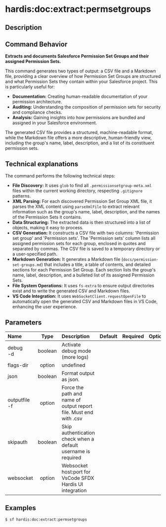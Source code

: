 <!-- This file has been generated with command 'sf hardis:doc:plugin:generate'. Please do not update it manually or it may be overwritten -->
# hardis:doc:extract:permsetgroups

## Description


## Command Behavior

**Extracts and documents Salesforce Permission Set Groups and their assigned Permission Sets.**

This command generates two types of output: a CSV file and a Markdown file, providing a clear overview of how Permission Set Groups are structured and what Permission Sets they contain within your Salesforce project. This is particularly useful for:

- **Documentation:** Creating human-readable documentation of your permission architecture.
- **Auditing:** Understanding the composition of permission sets for security and compliance checks.
- **Analysis:** Gaining insights into how permissions are bundled and assigned in your Salesforce environment.

The generated CSV file provides a structured, machine-readable format, while the Markdown file offers a more descriptive, human-friendly view, including the group's name, label, description, and a list of its constituent permission sets.

## Technical explanations

The command performs the following technical steps:

- **File Discovery:** It uses `glob` to find all `.permissionsetgroup-meta.xml` files within the current working directory, respecting `.gitignore` patterns.
- **XML Parsing:** For each discovered Permission Set Group XML file, it parses the XML content using `parseXmlFile` to extract relevant information such as the group's name, label, description, and the names of the Permission Sets it contains.
- **Data Structuring:** The extracted data is then structured into a list of objects, making it easy to process.
- **CSV Generation:** It constructs a CSV file with two columns: 'Permission set group' and 'Permission sets'. The 'Permission sets' column lists all assigned permission sets for each group, enclosed in quotes and separated by commas. The CSV file is saved to a temporary directory or a user-specified path.
- **Markdown Generation:** It generates a Markdown file (`docs/permission-set-groups.md`) that includes a title, a table of contents, and detailed sections for each Permission Set Group. Each section lists the group's name, label, description, and a bulleted list of its assigned Permission Sets.
- **File System Operations:** It uses `fs-extra` to ensure output directories exist and to write the generated CSV and Markdown files.
- **VS Code Integration:** It uses `WebSocketClient.requestOpenFile` to automatically open the generated CSV and Markdown files in VS Code, enhancing the user experience.


## Parameters

| Name              |  Type   | Description                                                       | Default | Required | Options |
|:------------------|:-------:|:------------------------------------------------------------------|:-------:|:--------:|:-------:|
| debug<br/>-d      | boolean | Activate debug mode (more logs)                                   |         |          |         |
| flags-dir         | option  | undefined                                                         |         |          |         |
| json              | boolean | Format output as json.                                            |         |          |         |
| outputfile<br/>-f | option  | Force the path and name of output report file. Must end with .csv |         |          |         |
| skipauth          | boolean | Skip authentication check when a default username is required     |         |          |         |
| websocket         | option  | Websocket host:port for VsCode SFDX Hardis UI integration         |         |          |         |

## Examples

```shell
$ sf hardis:doc:extract:permsetgroups
```


